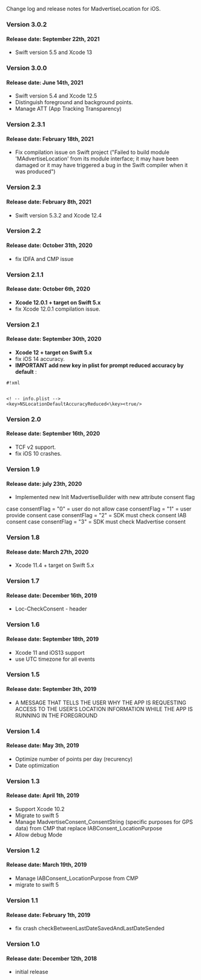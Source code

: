 Change log and release notes for MadvertiseLocation for iOS.

### Version 3.0.2
#### Release date: September 22th, 2021

* Swift version 5.5 and Xcode 13

### Version 3.0.0
#### Release date: June 14th, 2021

* Swift version 5.4 and Xcode 12.5
* Distinguish foreground and background points.
* Manage ATT (App Tracking Transparency)

### Version 2.3.1
#### Release date: February 18th, 2021

* Fix compilation issue on Swift project ("Failed to build module 'MAdvertiseLocation' from its module interface; it may have been damaged or it may have triggered a bug in the Swift compiler when it was produced")

### Version 2.3
#### Release date: February 8th, 2021

* Swift version 5.3.2 and Xcode 12.4

### Version 2.2
#### Release date: October 31th, 2020

 - fix IDFA and CMP issue

### Version 2.1.1
#### Release date: October 6th, 2020
* **Xcode 12.0.1 + target on Swift 5.x**
* fix Xcode 12.0.1 compilation issue.

### Version 2.1
#### Release date: September 30th, 2020
* **Xcode 12 + target on Swift 5.x**
* fix iOS 14 accuracy.
* **IMPORTANT add new key in plist for prompt reduced accuracy by default** : 
```
#!xml


<! -- info.plist -->
<key>NSLocationDefaultAccuracyReduced<\key><true/>
```


### Version 2.0
#### Release date: September 16th, 2020
* TCF v2 support.
* fix iOS 10 crashes.

### Version 1.9
#### Release date: july 23th, 2020

 - Implemented  new Init MadvertiseBuilder with new attribute consent flag 

case consentFlag = "0" = user do not allow
case consentFlag = "1" = user provide consent
case consentFlag = "2" = SDK must check consent IAB consent
case consentFlag = "3" = SDK must check Madvertise consent



### Version 1.8
#### Release date: March 27th, 2020

 - Xcode 11.4 + target on Swift 5.x



### Version 1.7
#### Release date: December 16th, 2019

 - Loc-CheckConsent - header

### Version 1.6
#### Release date: September 18th, 2019

 - Xcode 11 and iOS13 support
 - use UTC timezone for all events

### Version 1.5
#### Release date: September 3th, 2019

 - A MESSAGE THAT TELLS THE USER WHY THE APP IS REQUESTING ACCESS TO THE USER’S LOCATION INFORMATION WHILE THE APP IS RUNNING IN THE FOREGROUND 

### Version 1.4
#### Release date: May 3th, 2019

 - Optimize number of points per day (recurency)
 - Date optimization

### Version 1.3
#### Release date: April 1th, 2019

 - Support Xcode 10.2
 - Migrate to swift 5
 - Manage MadvertiseConsent_ConsentString (specific purposes for GPS data) from CMP that replace IABConsent_LocationPurpose
 - Allow debug Mode

### Version 1.2
#### Release date: March 19th, 2019

 - Manage IABConsent_LocationPurpose from CMP
 - migrate to swift 5

### Version 1.1
#### Release date: February 1th, 2019

 - fix crash checkBetweenLastDateSavedAndLastDateSended

### Version 1.0
#### Release date: December 12th, 2018

 - initial release